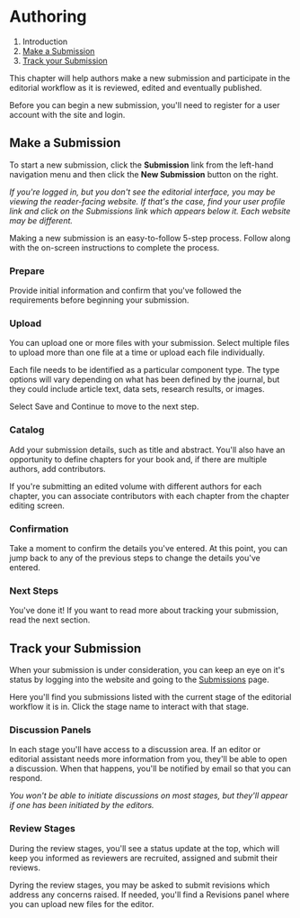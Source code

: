 # Authoring

1. Introduction
2. [Make a Submission](authoring#make-submission)
3. [Track your Submission](authoring#track-submission)

This chapter will help authors make a new submission and participate in the editorial workflow as it is reviewed, edited and eventually published.

Before you can begin a new submission, you'll need to register for a user account with the site and login.

## <a name="make-submission"></a>Make a Submission

To start a new submission, click the **Submission** link from the left-hand navigation menu and then click the **New Submission** button on the right.

*If you're logged in, but you don't see the editorial interface, you may be viewing the reader-facing website. If that's the case, find your user profile link and click on the Submissions link which appears below it. Each website may be different.*

Making a new submission is an easy-to-follow 5-step process. Follow along with the on-screen instructions to complete the process.

### <a name="prepare"></a>Prepare

Provide initial information and confirm that you've followed the requirements before beginning your submission.

### <a name="upload"></a>Upload

You can upload one or more files with your submission. Select multiple files to upload more than one file at a time or upload each file individually.

Each file needs to be identified as a particular component type. The type options will vary depending on what has been defined by the journal, but they could include article text, data sets, research results, or images.

Select Save and Continue to move to the next step.

### <a name="catalog"></a>Catalog

Add your submission details, such as title and abstract. You'll also have an opportunity to define chapters for your book and, if there are multiple authors, add contributors.

If you're submitting an edited volume with different authors for each chapter, you can associate contributors with each chapter from the chapter editing screen.

### <a name="confirmation"></a>Confirmation

Take a moment to confirm the details you've entered. At this point, you can jump back to any of the previous steps to change the details you've entered.

### <a name="next-steps"></a>Next Steps

You've done it! If you want to read more about tracking your submission, read the next section.

## <a name="track-submission"></a>Track your Submission

When your submission is under consideration, you can keep an eye on it's status by logging into the website and going to the [Submissions](submissions) page.

Here you'll find you submissions listed with the current stage of the editorial workflow it is in. Click the stage name to interact with that stage.

### <a name="track-submission-discussions"></a>Discussion Panels

In each stage you'll have access to a discussion area. If an editor or editorial assistant needs more information from you, they'll be able to open a discussion. When that happens, you'll be notified by email so that you can respond.

*You won't be able to initiate discussions on most stages, but they'll appear if one has been initiated by the editors.*

### <a name="track-submission-review"></a>Review Stages

During the review stages, you'll see a status update at the top, which will keep you informed as reviewers are recruited, assigned and submit their reviews.

Dyring the review stages, you may be asked to submit revisions which address any concerns raised. If needed, you'll find a Revisions panel where you can upload new files for the editor.
